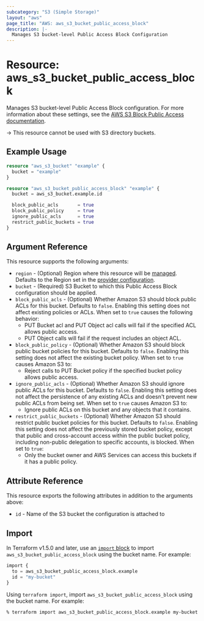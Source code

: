```yaml
---
subcategory: "S3 (Simple Storage)"
layout: "aws"
page_title: "AWS: aws_s3_bucket_public_access_block"
description: |-
  Manages S3 bucket-level Public Access Block Configuration
---
```


# Resource: aws_s3_bucket_public_access_block

Manages S3 bucket-level Public Access Block configuration. For more information about these settings, see the [AWS S3 Block Public Access documentation](https://docs.aws.amazon.com/AmazonS3/latest/dev/access-control-block-public-access.html).

-> This resource cannot be used with S3 directory buckets.

## Example Usage

```terraform
resource "aws_s3_bucket" "example" {
  bucket = "example"
}

resource "aws_s3_bucket_public_access_block" "example" {
  bucket = aws_s3_bucket.example.id

  block_public_acls       = true
  block_public_policy     = true
  ignore_public_acls      = true
  restrict_public_buckets = true
}
```

## Argument Reference

This resource supports the following arguments:

* `region` - (Optional) Region where this resource will be [managed](https://docs.aws.amazon.com/general/latest/gr/rande.html#regional-endpoints). Defaults to the Region set in the [provider configuration](https://registry.terraform.io/providers/hashicorp/aws/latest/docs#aws-configuration-reference).
* `bucket` - (Required) S3 Bucket to which this Public Access Block configuration should be applied.
* `block_public_acls` - (Optional) Whether Amazon S3 should block public ACLs for this bucket. Defaults to `false`. Enabling this setting does not affect existing policies or ACLs. When set to `true` causes the following behavior:
    * PUT Bucket acl and PUT Object acl calls will fail if the specified ACL allows public access.
    * PUT Object calls will fail if the request includes an object ACL.
* `block_public_policy` - (Optional) Whether Amazon S3 should block public bucket policies for this bucket. Defaults to `false`. Enabling this setting does not affect the existing bucket policy. When set to `true` causes Amazon S3 to:
    * Reject calls to PUT Bucket policy if the specified bucket policy allows public access.
* `ignore_public_acls` - (Optional) Whether Amazon S3 should ignore public ACLs for this bucket. Defaults to `false`. Enabling this setting does not affect the persistence of any existing ACLs and doesn't prevent new public ACLs from being set. When set to `true` causes Amazon S3 to:
    * Ignore public ACLs on this bucket and any objects that it contains.
* `restrict_public_buckets` - (Optional) Whether Amazon S3 should restrict public bucket policies for this bucket. Defaults to `false`. Enabling this setting does not affect the previously stored bucket policy, except that public and cross-account access within the public bucket policy, including non-public delegation to specific accounts, is blocked. When set to `true`:
    * Only the bucket owner and AWS Services can access this buckets if it has a public policy.

## Attribute Reference

This resource exports the following attributes in addition to the arguments above:

* `id` - Name of the S3 bucket the configuration is attached to

## Import

In Terraform v1.5.0 and later, use an [`import` block](https://developer.hashicorp.com/terraform/language/import) to import `aws_s3_bucket_public_access_block` using the bucket name. For example:

```terraform
import {
  to = aws_s3_bucket_public_access_block.example
  id = "my-bucket"
}
```

Using `terraform import`, import `aws_s3_bucket_public_access_block` using the bucket name. For example:

```console
% terraform import aws_s3_bucket_public_access_block.example my-bucket
```
